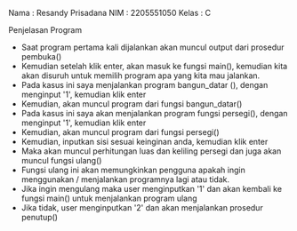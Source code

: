 Nama  : Resandy Prisadana
NIM   : 2205551050
Kelas : C

Penjelasan Program
- Saat program pertama kali dijalankan akan muncul output dari prosedur pembuka()
- Kemudian setelah klik enter, akan masuk ke fungsi main(), kemudian kita akan disuruh untuk memilih program apa yang kita mau jalankan.
- Pada kasus ini saya menjalankan program bangun_datar (), dengan menginput '1', kemudian klik enter
- Kemudian, akan muncul program dari fungsi bangun_datar()
- Pada kasus ini saya akan menjalankan program fungsi persegi(), dengan menginput '1', kemudian klik enter
- Kemudian, akan muncul program dari fungsi persegi()
- Kemudian, inputkan sisi sesuai keinginan anda, kemudian klik enter
- Maka akan muncul perhitungan luas dan keliling persegi dan juga akan muncul fungsi ulang()
- Fungsi ulang ini akan memungkinkan pengguna apakah ingin menggunakan / menjalankan programnya lagi atau tidak.
- Jika ingin mengulang maka user menginputkan '1' dan akan kembali ke fungsi main() untuk menjalankan program ulang
- Jika tidak, user menginputkan '2' dan akan menjalankan prosedur penutup()
